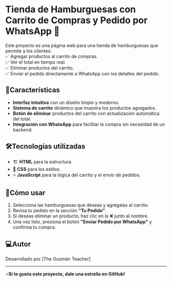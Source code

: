 # Tienda de Hamburguesas con Carrito de Compras y Pedido por WhatsApp 🍔  

Este proyecto es una página web para una tienda de hamburguesas que permite a los clientes:  
✅ Agregar productos al carrito de compras.  
✅ Ver el total en tiempo real.  
✅ Eliminar productos del carrito.  
✅ Enviar el pedido directamente a WhatsApp con los detalles del pedido.  

## 🚀Características  
- **Interfaz intuitiva** con un diseño limpio y moderno.  
- **Sistema de carrito** dinámico que muestra los productos agregados.  
- **Botón de eliminar** productos del carrito con actualización automática del total.  
- **Integración con WhatsApp** para facilitar la compra sin necesidad de un backend.  

## 🛠️Tecnologías utilizadas  
- 🏗️ **HTML** para la estructura.  
- 🎨 **CSS** para los estilos.  
- ⚡ **JavaScript** para la lógica del carrito y el envío de pedidos.  

## 📌Cómo usar  
1. Selecciona las hamburguesas que deseas y agrégalas al carrito.  
2. Revisa tu pedido en la sección **"Tu Pedido"**.  
3. Si deseas eliminar un producto, haz clic en la ❌ junto al nombre.  
4. Una vez listo, presiona el botón **"Enviar Pedido por WhatsApp"** y confirma tu compra.

## 💻Autor  
Desarrollado por [The Guzmán Teacher]  

---  

⭐**Si te gusta este proyecto, dale una estrella en GitHub!**  
